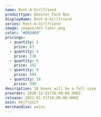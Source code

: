 ```yaml
---
name: Rent-A-Girlfriend
producttype: Booster Pack Box
displayName: Rent-A-Girlfriend
series: Rent-A-Girlfriend
image: images/del-later.png
color: "#D83469"
pricings:
  - quantity: 1
    price: 63
  - quantity: 4
    price: 230
  - quantity: 6
    price: 342
  - quantity: 9
    price: 504
  - quantity: 18
    price: 990
description: 18 boxes will be a full case
preorder: 2020-12-21T16:00:00.000Z
release: 2021-01-21T16:00:00.000Z
asin: 6kjTrpsLY
merchandise: weiss
---
```

